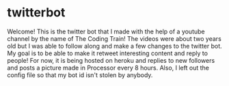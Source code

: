 # twitterbot

Welcome! This is the twitter bot that I made with the help of a youtube channel by the name of The Coding Train! The videos were about two years old but I was able to follow along and make a few changes to the twitter bot. My goal is to be able to make it retweet interesting content and reply to people! For now, it is being hosted on heroku and replies to new followers and posts a picture made in Processor every 8 hours. Also, I left out the config file so that my bot id isn't stolen by anybody.
